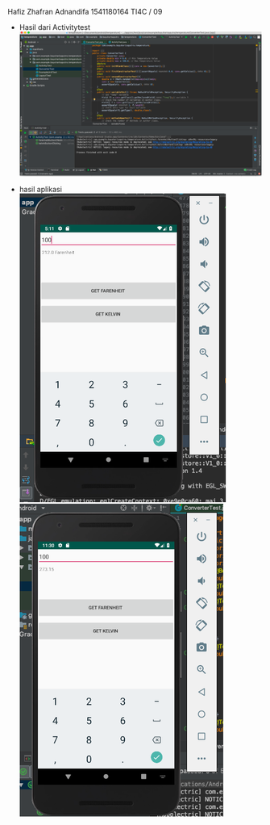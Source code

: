Hafiz Zhafran Adnandifa
1541180164
TI4C / 09

- Hasil dari Activitytest
![](screenshot/activitytest.png)


- hasil aplikasi
![](screenshot/hasilfarenheit2.png)
![](screenshot/hasilkelvin.png)
